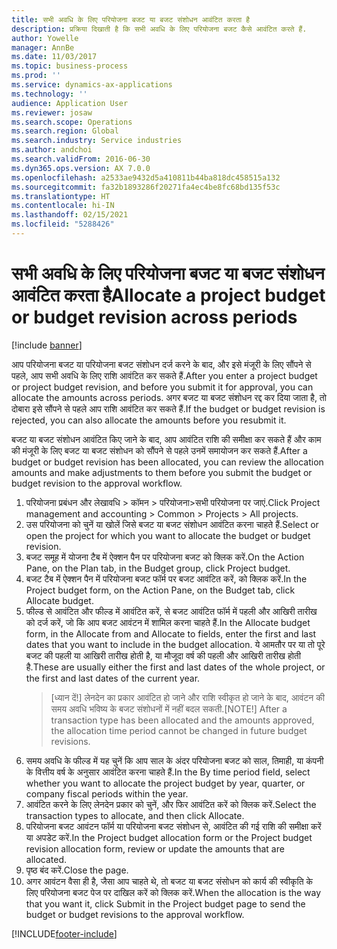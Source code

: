 ```yaml
---
title: सभी अवधि के लिए परियोजना बजट या बजट संशोधन आवंटित करता है
description: प्रक्रिया दिखाती है कि सभी अवधि के लिए परियोजना बजट कैसे आवंटित करते हैं.
author: Yowelle
manager: AnnBe
ms.date: 11/03/2017
ms.topic: business-process
ms.prod: ''
ms.service: dynamics-ax-applications
ms.technology: ''
audience: Application User
ms.reviewer: josaw
ms.search.scope: Operations
ms.search.region: Global
ms.search.industry: Service industries
ms.author: andchoi
ms.search.validFrom: 2016-06-30
ms.dyn365.ops.version: AX 7.0.0
ms.openlocfilehash: a2533ae9432d5a410811b44ba818dc458515a132
ms.sourcegitcommit: fa32b1893286f20271fa4ec4be8fc68bd135f53c
ms.translationtype: HT
ms.contentlocale: hi-IN
ms.lasthandoff: 02/15/2021
ms.locfileid: "5288426"
---
```

# <a name="allocate-a-project-budget-or-budget-revision-across-periods"></a><span data-ttu-id="dd2bb-103">सभी अवधि के लिए परियोजना बजट या बजट संशोधन आवंटित करता है</span><span class="sxs-lookup"><span data-stu-id="dd2bb-103">Allocate a project budget or budget revision across periods</span></span>

[!include [banner](../../includes/banner.md)]

<span data-ttu-id="dd2bb-104">आप परियोजना बजट या परियोजना बजट संशोधन दर्ज करने के बाद, और इसे मंजूरी के लिए सौंपने से पहले, आप सभी अवधि के लिए राशि आवंटित कर सकते हैं.</span><span class="sxs-lookup"><span data-stu-id="dd2bb-104">After you enter a project budget or project budget revision, and before you submit it for approval, you can allocate the amounts across periods.</span></span> <span data-ttu-id="dd2bb-105">अगर बजट या बजट संशोधन रद्द कर दिया जाता है, तो दोबारा इसे सौंपने से पहले आप राशि आवंटित कर सकते हैं.</span><span class="sxs-lookup"><span data-stu-id="dd2bb-105">If the budget or budget revision is rejected, you can also allocate the amounts before you resubmit it.</span></span> 

<span data-ttu-id="dd2bb-106">बजट या बजट संशोधन आवंटित किए जाने के बाद, आप आवंटित राशि की समीक्षा कर सकते हैं और काम की मंजूरी के लिए बजट या बजट संशोधन को सौंपने से पहले उनमें समायोजन कर सकते हैं.</span><span class="sxs-lookup"><span data-stu-id="dd2bb-106">After a budget or budget revision has been allocated, you can review the allocation amounts and make adjustments to them before you submit the budget or budget revision to the approval workflow.</span></span> 

1. <span data-ttu-id="dd2bb-107">परियोजना प्रबंधन और लेखावधि > कॉमन > परियोजना>सभी परियोजना पर जाएं.</span><span class="sxs-lookup"><span data-stu-id="dd2bb-107">Click Project management and accounting > Common > Projects > All projects.</span></span> 
2. <span data-ttu-id="dd2bb-108">उस परियोजना को चुनें या खोलें जिसे बजट या बजट संशोधन आवंटित करना चाहते हैं.</span><span class="sxs-lookup"><span data-stu-id="dd2bb-108">Select or open the project for which you want to allocate the budget or budget revision.</span></span> 
3. <span data-ttu-id="dd2bb-109">बजट समूह में योजना टैब में ऐक्शन पैन पर परियोजना बजट को क्लिक करें.</span><span class="sxs-lookup"><span data-stu-id="dd2bb-109">On the Action Pane, on the Plan tab, in the Budget group, click Project budget.</span></span> 
4. <span data-ttu-id="dd2bb-110">बजट टैब में ऐक्शन पैन में परियोजना बजट फॉर्म पर बजट आवंटित करें, को क्लिक करें.</span><span class="sxs-lookup"><span data-stu-id="dd2bb-110">In the Project budget form, on the Action Pane, on the Budget tab, click Allocate budget.</span></span> 
5. <span data-ttu-id="dd2bb-111">फील्ड से आवंटित और फील्ड में आवंटित करें, से बजट आवंटित फॉर्म में पहली और आखिरी तारीख को दर्ज करें, जो कि आप बजट आवंटन में शामिल करना चाहते हैं.</span><span class="sxs-lookup"><span data-stu-id="dd2bb-111">In the Allocate budget form, in the Allocate from and Allocate to fields, enter the first and last dates that you want to include in the budget allocation.</span></span> <span data-ttu-id="dd2bb-112">ये आमतौर पर या तो पूरे बजट की पहली या आखिरी तारीख होती है, या मौजूदा वर्ष की पहली और आखिरी तारीख होती है.</span><span class="sxs-lookup"><span data-stu-id="dd2bb-112">These are usually either the first and last dates of the whole project, or the first and last dates of the current year.</span></span>  
   > <span data-ttu-id="dd2bb-113">[ध्यान दें!] लेनदेन का प्रकार आवंटित हो जाने और राशि स्वीकृत हो जाने के बाद, आवंटन की समय अवधि भविष्य के बजट संशोधनों में नहीं बदल सकती.</span><span class="sxs-lookup"><span data-stu-id="dd2bb-113">[NOTE!] After a transaction type has been allocated and the amounts approved, the allocation time period cannot be changed in future budget revisions.</span></span> 
6. <span data-ttu-id="dd2bb-114">समय अवधि के फील्ड में यह चुनें कि आप साल के अंदर परियोजना बजट को साल, तिमाही, या कंपनी के वित्तीय वर्ष के अनुसार आवंटित करना चाहते हैं.</span><span class="sxs-lookup"><span data-stu-id="dd2bb-114">In the By time period field, select whether you want to allocate the project budget by year, quarter, or company fiscal periods within the year.</span></span>
7. <span data-ttu-id="dd2bb-115">आवंटित करने के लिए लेनदेन प्रकार को चुनें, और फिर आवंटित करें को क्लिक करें.</span><span class="sxs-lookup"><span data-stu-id="dd2bb-115">Select the transaction types to allocate, and then click Allocate.</span></span> 
8. <span data-ttu-id="dd2bb-116">परियोजना बजट आवंटन फॉर्म या परियोजना बजट संशोधन से, आवंटित की गई राशि की समीक्षा करें या अपडेट करें.</span><span class="sxs-lookup"><span data-stu-id="dd2bb-116">In the Project budget allocation form or the Project budget revision allocation form, review or update the amounts that are allocated.</span></span> 
9. <span data-ttu-id="dd2bb-117">पृष्ठ बंद करें.</span><span class="sxs-lookup"><span data-stu-id="dd2bb-117">Close the page.</span></span>
10. <span data-ttu-id="dd2bb-118">अगर आवंटन वैसा ही है, जैसा आप चाहते थे, तो बजट या बजट संसोधन को कार्य की स्वीकृति के लिए परियोजना बजट पेज पर दाखिल करें को क्लिक करें.</span><span class="sxs-lookup"><span data-stu-id="dd2bb-118">When the allocation is the way that you want it, click Submit in the Project budget page to send the budget or budget revisions to the approval workflow.</span></span>  




[!INCLUDE[footer-include](../../includes/footer-banner.md)]